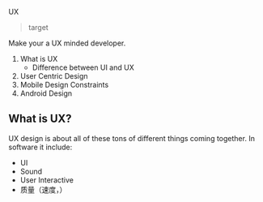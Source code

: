 UX

> target

Make your a UX minded developer.

1. What is UX
    - Difference between UI and UX
2. User Centric Design
3. Mobile Design Constraints
4. Android Design


## What is UX?

UX design is about all of these tons of different things coming together. In software it include:
- UI
- Sound
- User Interactive
- 质量（速度，）
